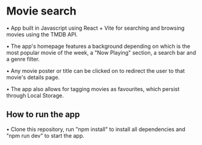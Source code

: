 # Movie search

•	 App built in Javascript using React + Vite for searching and browsing movies using the TMDB API.

•	 The app's homepage features a background depending on which is the most popular movie of the week, a "Now Playing" section, a search bar and a genre filter.

•	 Any movie poster or title can be clicked on to redirect the user to that movie's details page.

•	 The app also allows for tagging movies as favourites, which persist through Local Storage.

## How to run the app

•	 Clone this repository, run "npm install" to install all dependencies and "npm run dev" to start the app.
